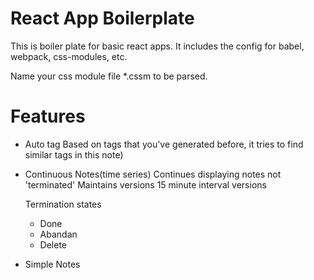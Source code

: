 # React App Boilerplate

This is boiler plate for basic react apps. It includes the config for babel, webpack, css-modules, etc.

Name your css module file *.cssm to be parsed.


# Features
- Auto tag
    Based on tags that you've generated before, it tries to find similar tags in this note)
- Continuous Notes(time series)
    Continues displaying notes not 'terminated'
    Maintains versions 15 minute interval versions

    Termination states
    - Done
    - Abandan
    - Delete

- Simple Notes
